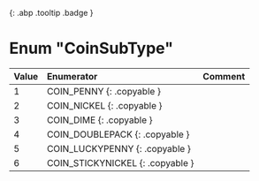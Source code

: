 [ ](#){: .abp .tooltip .badge }
# Enum "CoinSubType"
|Value|Enumerator|Comment|
|:--|:--|:--|
| 1 |COIN_PENNY {: .copyable } |  | 
| 2 |COIN_NICKEL {: .copyable } |  | 
| 3 |COIN_DIME {: .copyable } |  | 
| 4 |COIN_DOUBLEPACK {: .copyable } |  | 
| 5 |COIN_LUCKYPENNY {: .copyable } |  | 
| 6 |COIN_STICKYNICKEL {: .copyable } |  | 